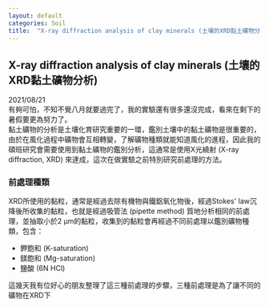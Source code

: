 ```yaml
---
layout: default
categories: Soil
title:  "X-ray diffraction analysis of clay minerals (土壤的XRD黏土礦物分析)"
---  
```

## X-ray diffraction analysis of clay minerals (土壤的XRD黏土礦物分析)  
2021/08/21  
有夠可怕，不知不覺八月就要過完了，我的實驗還有很多還沒完成，看來在剩下的暑假要更為努力了。  
黏土礦物的分析是土壤化育研究重要的一環，鑑別土壤中的黏土礦物是很重要的，由於在風化過程中礦物會互相轉變，了解礦物種類就能知道風化的進程，因此我的碩班研究會需要使用到黏土礦物的鑑別分析，這通常是使用X光繞射 (X-ray diffraction, XRD) 來達成，這次在做實驗之前特別研究前處理的方法。  
  
### 前處理種類   
XRD所使用的黏粒，通常是經過去除有機物與鐵鋁氧化物後，經過Stokes' law沉降後所收集的黏粒，也就是經過吸管法 (pipette method) 質地分析相同的前處理，並抽取小於2 &mu;m的黏粒，收集到的黏粒會再經過不同前處理以鑑別礦物種類，包含：  
- 鉀飽和 (K-saturation)
- 鎂飽和 (Mg-saturation)
- 鹽酸 (6N HCl)
  
這幾天我有位好心的朋友整理了這三種前處理的步驟，三種前處理是為了讓不同的礦物在XRD下
